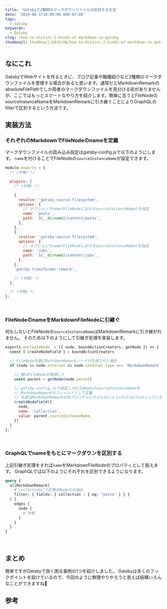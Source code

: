 ```yaml
---
title: 'Gatsbyで2種類のマークダウンファイルの区別する方法'
date: '2019-06-1T18:00:00.000-07:00'
tags:
  - Gatsby
keywords:
  - Gatsby
slug: /how-to-distinc-2-kinds-of-markdown-in-gatsby
thumbnail: thumbnail/2019/06/how-to-distinc-2-kinds-of-markdown-in-gatsby.png
---
```


## なにこれ

GatsbyでWebサイトを作るときに、ブログ記事や職種紹介など2種類のマークダウンファイルを管理する場合があると思います。通常だとMarkdownRemarkのabsoluteFilePathでしか両者のマークダウンファイルを見分ける術がありませんが、ここではもっとスマートなやり方を紹介します。簡単に言うとFileNodeのsourceInstanceNameをMarkdownRemarkに引き継ぐことによりGraphQLのfilterで区別するという方法です。

## 実装方法

### それぞれのMarkdownでFileNodeのnameを定義

マークダウンファイルの読み込み設定はgatsby-config.jsで以下のようにします。
`name`を付けることでFileNodeの`sourceInstanceName`が設定できます。

```js{10-11,18-19}:title=gatsby-config.js
module.exports = {
  /* (中略) */

  plugins: [
    /* (中略) */

    {
      resolve: 'gatsby-source-filesystem',
      options: {
        // オプションでname(FileNodeにおけるsourceInstanceName)を指定
        name: 'posts',
        path: `${__dirname}/content/posts`,
      },
    },
    {
      resolve: 'gatsby-source-filesystem',
      options: {
        // オプションでname(FileNodeにおけるsourceInstanceName)を指定
        name: 'jobs',
        path: `${__dirname}/content/jobs`,
      },
    },
    'gatsby-transformer-remark',

    /* (中略) */
  ],

  /* (中略) */
};
```
<br/>


### FileNodeのnameをMarkdownFileNodeに引継ぐ

何もしないとFileNodeの`sourceInstanceName`はMarkdownRemarkに引き継がれません。
そのため以下のようにして引継ぎ処理を実装します。

```js:title=gatsby-config.js
exports.onCreateNode  = ({ node, boundActionCreators, getNode }) => {
  const { createNodeField } = boundActionCreators

  // FileNodeを親にMarkdownRemarkノードが生成された場合
  if (node && node.internal && node.internal.type === 'MarkdownRemark') {

    // 親のFileNodeを取得して
    const parent = getNode(node.parent)

    // gatsby-config.jsで設定したFileNodeのsourceInstanceNameを
    // MarkdownRemarkのフィールドとして定義
    // 名前はMarkdownRemarkの他プロパティとかぶらないようにCollectionとしている
    createNodeField({
      node,
      name: 'collection',
      value: parent.sourceInstanceName,
    })
  }
};
```
<br/>

### GraphQLでnameをもとにマークダウンを区別する

上記引継ぎ処理をすれば`name`をMarkdownFileNodeのプロパティとして扱えます。
GraphQLでは以下のようにそれぞれを区別できるようになります。

```graphql
query {
  allMarkdownRemark(
    # collectionにて記事のNodeのみ抽出
    filter: { fields: { collection : { eq: "posts" } } }
  ) {
    edges {
      node {
        # 中略
      }
    }
  }
}
```
<br/>


## まとめ

簡単ですがGatsbyで良く困る事例の1つを紹介しました。
Gatsbyは多くのフックポイントを設けているので、今回のように無理やりやろうと思えば結構いろんなことができますね🍅

## 参考



